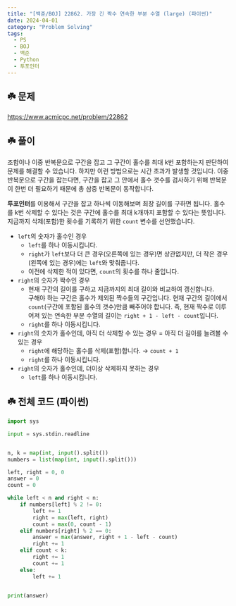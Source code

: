 ```yaml
---
title: "[백준/BOJ] 22862. 가장 긴 짝수 연속한 부분 수열 (large) (파이썬)"
date: 2024-04-01
category: "Problem Solving"
tags:
  - PS
  - BOJ
  - 백준
  - Python
  - 투포인터
---
```


## ☘️ 문제

https://www.acmicpc.net/problem/22862

## ☘️ 풀이

조합이나 이중 반복문으로 구간을 잡고 그 구간이 홀수를 최대 k번 포함하는지 판단하여 문제를 해결할 수 있습니다. 하지만 이런 방법으로는 시간 초과가 발생할 것입니다. 이중 반복문으로 구간을 잡는다면, 구간을 잡고 그 안에서 홀수 갯수를 검사하기 위해 반복문이 한번 더 필요하기 때문에 총 삼중 반복문이 동작합니다.

**투포인터**를 이용해서 구간을 잡고 하나씩 이동해보며 최장 길이를 구하면 됩니다. 홀수를 k번 삭제할 수 있다는 것은 구간에 홀수를 최대 k개까지 포함할 수 있다는 뜻입니다. 지금까지 삭제(포함)한 횟수를 기록하기 위한 `count` 변수를 선언했습니다.

- `left`의 숫자가 홀수인 경우
  - `left`를 하나 이동시킵니다.
  - `right`가 `left`보다 더 큰 경우(오른쪽에 있는 경우)면 상관없지만, 더 작은 경우(왼쪽에 있는 경우)에는 `left`와 맞춰줍니다.
  - 이전에 삭제한 적이 있다면, `count`의 횟수를 하나 줄입니다.
- `right`의 숫자가 짝수인 경우
  - 현재 구간의 길이를 구하고 지금까지의 최대 길이와 비교하여 갱신합니다.  
    구해야 하는 구간은 홀수가 제외된 짝수들의 구간입니다. 현재 구간의 길이에서 `count`(구간에 포함된 홀수의 갯수)만큼 빼주어야 합니다. 즉, 현재 짝수로 이루어져 있는 연속한 부분 수열의 길이는 `right + 1 - left - count`입니다.
  - `right`를 하나 이동시킵니다.
- `right`의 숫자가 홀수인데, 아직 더 삭제할 수 있는 경우 = 아직 더 길이를 늘려볼 수 있는 경우
  - `right`에 해당하는 홀수를 삭제(포함)합니다. → `count + 1`
  - `right`를 하나 이동시킵니다.
- `right`의 숫자가 홀수인데, 더이상 삭제하지 못하는 경우
  - `left`를 하나 이동시킵니다.

## ☘️ 전체 코드 (파이썬)

```python
import sys

input = sys.stdin.readline


n, k = map(int, input().split())
numbers = list(map(int, input().split()))

left, right = 0, 0
answer = 0
count = 0

while left < n and right < n:
    if numbers[left] % 2 != 0:
        left += 1
        right = max(left, right)
        count = max(0, count - 1)
    elif numbers[right] % 2 == 0:
        answer = max(answer, right + 1 - left - count)
        right += 1
    elif count < k:
        right += 1
        count += 1
    else:
        left += 1


print(answer)
```
